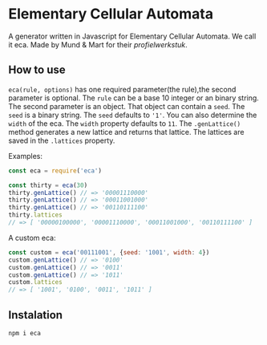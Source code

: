 # Elementary Cellular Automata
A generator written in Javascript for Elementary Cellular Automata. We call it eca. Made by Mund & Mart for their *profielwerkstuk*.

## How to use
`eca(rule, options)` has one required parameter(the rule),the second parameter is optional.
The `rule` can be a base 10 integer or an binary string. The second parameter is an object.
That object can contain a `seed`. The `seed` is a binary string.
The `seed` defaults to `'1'`. You can also determine the `width` of the eca.
The `width` property defaults to `11`.
The `.genLattice()` method generates a new lattice and returns that lattice. The lattices
are saved in the `.lattices` property.

Examples:
``` javascript
const eca = require('eca')

const thirty = eca(30)
thirty.genLattice() // => '00001110000'
thirty.genLattice() // => '00011001000'
thirty.genLattice() // => '00110111100'
thirty.lattices
// => [ '00000100000', '00001110000', '00011001000', '00110111100' ]
```
A custom eca:
``` javascript
const custom = eca('00111001', {seed: '1001', width: 4})
custom.genLattice() // => '0100'
custom.genLattice() // => '0011'
custom.genLattice() // => '1011'
custom.lattices
// => [ '1001', '0100', '0011', '1011' ]
```

## Instalation
```bash
npm i eca
```
